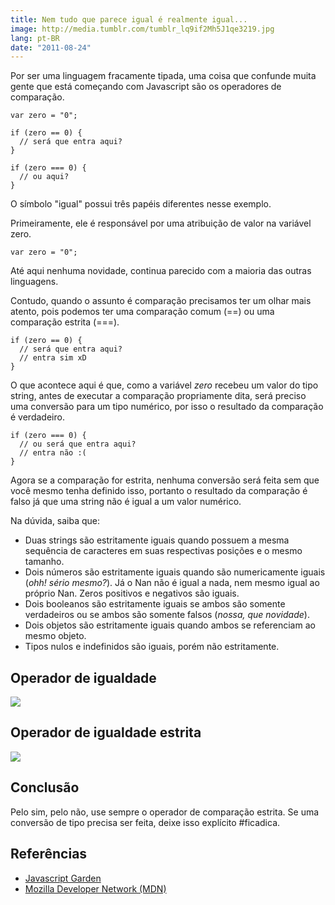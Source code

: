 ```yaml
---
title: Nem tudo que parece igual é realmente igual...
image: http://media.tumblr.com/tumblr_lq9if2Mh5J1qe3219.jpg
lang: pt-BR
date: "2011-08-24"
---
```


Por ser uma linguagem fracamente tipada, uma coisa que confunde muita gente que está começando com Javascript são os operadores de comparação.

<!-- more -->

```
var zero = "0";

if (zero == 0) {
  // será que entra aqui?
}

if (zero === 0) {
  // ou aqui?
}
```

O símbolo "igual" possui três papéis diferentes nesse exemplo.

Primeiramente, ele é responsável por uma atribuição de valor na variável zero.

```
var zero = "0";
```

Até aqui nenhuma novidade, continua parecido com a maioria das outras linguagens.

Contudo, quando o assunto é comparação precisamos ter um olhar mais atento, pois podemos ter uma comparação comum (==) ou uma comparação estrita (===).

```
if (zero == 0) {
  // será que entra aqui?
  // entra sim xD
}
```

O que acontece aqui é que, como a variável _zero_ recebeu um valor do tipo string, antes de executar a comparação propriamente dita, será preciso uma conversão para um tipo numérico, por isso o resultado da comparação é verdadeiro.

```
if (zero === 0) {
  // ou será que entra aqui?
  // entra não :(
}
```

Agora se a comparação for estrita, nenhuma conversão será feita sem que você mesmo tenha definido isso, portanto o resultado da comparação é falso já que uma string não é igual a um valor numérico.

Na dúvida, saiba que:

- Duas strings são estritamente iguais quando possuem a mesma sequência de caracteres em suas respectivas posições e o mesmo tamanho.
- Dois números são estritamente iguais quando são numericamente iguais (_ohh! sério mesmo?_). Já o Nan não é igual a nada, nem mesmo igual ao próprio Nan. Zeros positivos e negativos são iguais.
- Dois booleanos são estritamente iguais se ambos são somente verdadeiros ou se ambos são somente falsos (_nossa, que novidade_).
- Dois objetos são estritamente iguais quando ambos se referenciam ao mesmo objeto.
- Tipos nulos e indefinidos são iguais, porém não estritamente.

## Operador de igualdade

![](http://media.tumblr.com/tumblr_lq9ktrs14y1qe3219.jpg)

## Operador de igualdade estrita

![](http://media.tumblr.com/tumblr_lq9ktg6aXi1qe3219.jpg)

## Conclusão

Pelo sim, pelo não, use sempre o operador de comparação estrita. Se uma conversão de tipo precisa ser feita, deixe isso explícito #ficadica.

## Referências

- [Javascript Garden](http://bonsaiden.github.com/JavaScript-Garden/)
- [Mozilla Developer Network (MDN)](https://developer.mozilla.org/en/JavaScript)
